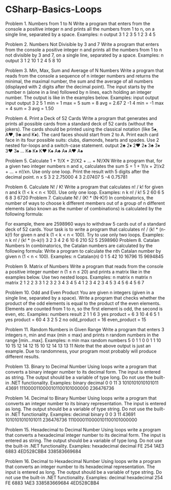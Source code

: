 # CSharp-Basics-Loops

Problem 1.	Numbers from 1 to N
Write a program that enters from the console a positive integer n and prints all the numbers from 1 to n, on a single line, separated by a space. Examples:
n	output
3	1 2 3
5	1 2 3 4 5

Problem 2.	Numbers Not Divisible by 3 and 7
Write a program that enters from the console a positive integer n and prints all the numbers from 1 to n not divisible by 3 and 7, on a single line, separated by a space. Examples:
n	output
3	1 2
10	1 2 4 5 8 10

Problem 3.	Min, Max, Sum and Average of N Numbers
Write a program that reads from the console a sequence of n integer numbers and returns the minimal, the maximal number, the sum and the average of all numbers (displayed with 2 digits after the decimal point). The input starts by the number n (alone in a line) followed by n lines, each holding an integer number. The output is like in the examples below. Examples:
input	output		input	output
3
2
5
1	min = 1
max = 5
sum = 8
avg = 2.67		2
-1
4	min = -1
max = 4
sum = 3
avg = 1.50

Problem 4.	Print a Deck of 52 Cards
Write a program that generates and prints all possible cards from a standard deck of 52 cards (without the jokers). The cards should be printed using the classical notation (like 5♠, A♥, 9♣ and K♦). The card faces should start from 2 to A. Print each card face in its four possible suits: clubs, diamonds, hearts and spades. Use 2 nested for-loops and a switch-case statement.
output
2♣ 2♦ 2♥ 2♠
3♣ 3♦ 3♥ 3♠
…
K♣ K♦ K♥ K♠
A♣ A♦ A♥ A♠

Problem 5.	Calculate 1 + 1!/X + 2!/X2 + … + N!/XN
Write a program that, for a given two integer numbers n and x, calculates the sum S = 1 + 1!/x + 2!/x2 + … + n!/xn. Use only one loop. Print the result with 5 digits after the decimal point.
n	x	S
3	2	2.75000
4	3	2.07407
5	-4	0.75781

Problem 6.	Calculate N! / K!
Write a program that calculates n! / k! for given n and k (1 < k < n < 100). Use only one loop. Examples:
n	k	n! / k!
5	2	60
6	5	6
8	3	6720
Problem 7.	Calculate N! / (K! * (N-K)!)
In combinatorics, the number of ways to choose k different members out of a group of n different elements (also known as the number of combinations) is calculated by the following formula:
 
For example, there are 2598960 ways to withdraw 5 cards out of a standard deck of 52 cards. Your task is to write a program that calculates n! / (k! * (n-k)!) for given n and k (1 < k < n < 100). Try to use only two loops. Examples:
n	k	n! / (k! * (n-k)!)
3	2	3
4	2	6
10 	6	210
52	5	2598960
Problem 8.	Catalan Numbers
In combinatorics, the Catalan numbers are calculated by the following formula:
Write a program to calculate the nth Catalan number by given n (1 < n < 100). Examples:
n	Catalan(n)
0	1
5	42
10	16796
15	9694845

Problem 9.	Matrix of Numbers
Write a program that reads from the console a positive integer number n (1 ≤ n ≤ 20) and prints a matrix like in the examples below. Use two nested loops. Examples:
n	matrix		n	matrix		n	matrix
2	1 2
2 3		3	1 2 3
2 3 4
3 4 5		4	1 2 3 4
2 3 4 5
3 4 5 6
4 5 6 7

Problem 10.	Odd and Even Product
You are given n integers (given in a single line, separated by a space). Write a program that checks whether the product of the odd elements is equal to the product of the even elements. Elements are counted from 1 to n, so the first element is odd, the second is even, etc. Examples:
numbers	result
2 1 1 6 3	yes
product = 6
3 10 4 6 5 1	yes
product = 60
4 3 2 5 2	no
odd_product = 16
even_product = 15

Problem 11.	Random Numbers in Given Range
Write a program that enters 3 integers n, min and max (min ≤ max) and prints n random numbers in the range [min...max]. Examples:
n	min	max	random numbers
5	0	1	1 0 0 1 1
10	10	15	12 14 12 15 10 12 14 13 13 11
Note that the above output is just an example. Due to randomness, your program most probably will produce different results.

Problem 13.	Binary to Decimal Number
Using loops write a program that converts a binary integer number to its decimal form. The input is entered as string. The output should be a variable of type long. Do not use the built-in .NET functionality. Examples:
binary	decimal
0	0
11	3
1010101010101011	43691
1110000110000101100101000000	236476736

Problem 14.	Decimal to Binary Number
Using loops write a program that converts an integer number to its binary representation. The input is entered as long. The output should be a variable of type string. Do not use the built-in .NET functionality. Examples:
decimal	binary
0	0
3	11
43691	1010101010101011
236476736	1110000110000101100101000000

Problem 15.	Hexadecimal to Decimal Number
Using loops write a program that converts a hexadecimal integer number to its decimal form. The input is entered as string. The output should be a variable of type long. Do not use the built-in .NET functionality. Examples:
hexadecimal	decimal
FE	254
1AE3	6883
4ED528CBB4	338583669684

Problem 16.	Decimal to Hexadecimal Number
Using loops write a program that converts an integer number to its hexadecimal representation. The input is entered as long. The output should be a variable of type string. Do not use the built-in .NET functionality. Examples:
decimal	hexadecimal
254	FE
6883	1AE3
338583669684	4ED528CBB4
